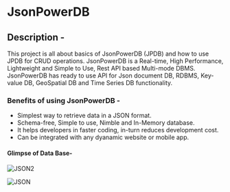 # JsonPowerDB

## Description -

This project is all about basics of JsonPowerDB (JPDB) and how to use JPDB for CRUD operations.
JsonPowerDB is a Real-time, High Performance, Lightweight and Simple to Use, Rest API based Multi-mode DBMS.
JsonPowerDB has ready to use API for Json document DB, RDBMS, Key-value DB, GeoSpatial DB and Time Series DB functionality.


### Benefits of using JsonPowerDB -

* Simplest way to retrieve data in a JSON format.
* Schema-free, Simple to use, Nimble and In-Memory database.
* It helps developers in faster coding, in-turn reduces development cost.
* Can be integrated with any dyanamic website or mobile app.

#### Glimpse of Data Base-

![JSON2](https://user-images.githubusercontent.com/82431916/175254458-7ea4bc9e-e2f8-4bfa-88cd-3faa40bcec7f.PNG)


![JSON](https://user-images.githubusercontent.com/82431916/175254091-b9c1b070-1f60-4f01-816f-54b43dba07c6.PNG)
